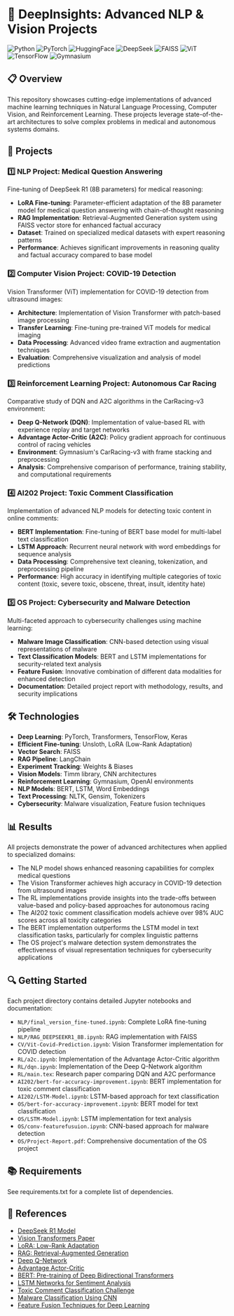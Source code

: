 # 🧠 DeepInsights: Advanced NLP & Vision Projects

![Python](https://img.shields.io/badge/Python-3.11-blue)
![PyTorch](https://img.shields.io/badge/PyTorch-2.0+-orange)
![HuggingFace](https://img.shields.io/badge/HuggingFace-Transformers-yellow)
![DeepSeek](https://img.shields.io/badge/DeepSeek-R1_8B-red)
![FAISS](https://img.shields.io/badge/FAISS-Vector_Store-green)
![ViT](https://img.shields.io/badge/ViT-Vision_Transformer-purple)
![TensorFlow](https://img.shields.io/badge/TensorFlow-2.0+-blue)
![Gymnasium](https://img.shields.io/badge/Gymnasium-CarRacing-green)

## 📋 Overview

This repository showcases cutting-edge implementations of advanced machine learning techniques in Natural Language Processing, Computer Vision, and Reinforcement Learning. These projects leverage state-of-the-art architectures to solve complex problems in medical and autonomous systems domains.

## 🚀 Projects

### 1️⃣ NLP Project: Medical Question Answering

Fine-tuning of DeepSeek R1 (8B parameters) for medical reasoning:

- **LoRA Fine-tuning**: Parameter-efficient adaptation of the 8B parameter model for medical question answering with chain-of-thought reasoning
- **RAG Implementation**: Retrieval-Augmented Generation system using FAISS vector store for enhanced factual accuracy
- **Dataset**: Trained on specialized medical datasets with expert reasoning patterns
- **Performance**: Achieves significant improvements in reasoning quality and factual accuracy compared to base model

### 2️⃣ Computer Vision Project: COVID-19 Detection

Vision Transformer (ViT) implementation for COVID-19 detection from ultrasound images:

- **Architecture**: Implementation of Vision Transformer with patch-based image processing
- **Transfer Learning**: Fine-tuning pre-trained ViT models for medical imaging
- **Data Processing**: Advanced video frame extraction and augmentation techniques
- **Evaluation**: Comprehensive visualization and analysis of model predictions

### 3️⃣ Reinforcement Learning Project: Autonomous Car Racing

Comparative study of DQN and A2C algorithms in the CarRacing-v3 environment:

- **Deep Q-Network (DQN)**: Implementation of value-based RL with experience replay and target networks
- **Advantage Actor-Critic (A2C)**: Policy gradient approach for continuous control of racing vehicles
- **Environment**: Gymnasium's CarRacing-v3 with frame stacking and preprocessing
- **Analysis**: Comprehensive comparison of performance, training stability, and computational requirements

### 4️⃣ AI202 Project: Toxic Comment Classification

Implementation of advanced NLP models for detecting toxic content in online comments:

- **BERT Implementation**: Fine-tuning of BERT base model for multi-label text classification
- **LSTM Approach**: Recurrent neural network with word embeddings for sequence analysis
- **Data Processing**: Comprehensive text cleaning, tokenization, and preprocessing pipeline
- **Performance**: High accuracy in identifying multiple categories of toxic content (toxic, severe toxic, obscene, threat, insult, identity hate)

### 5️⃣ OS Project: Cybersecurity and Malware Detection

Multi-faceted approach to cybersecurity challenges using machine learning:

- **Malware Image Classification**: CNN-based detection using visual representations of malware
- **Text Classification Models**: BERT and LSTM implementations for security-related text analysis
- **Feature Fusion**: Innovative combination of different data modalities for enhanced detection
- **Documentation**: Detailed project report with methodology, results, and security implications

## 🛠️ Technologies

- **Deep Learning**: PyTorch, Transformers, TensorFlow, Keras
- **Efficient Fine-tuning**: Unsloth, LoRA (Low-Rank Adaptation)
- **Vector Search**: FAISS
- **RAG Pipeline**: LangChain
- **Experiment Tracking**: Weights & Biases
- **Vision Models**: Timm library, CNN architectures
- **Reinforcement Learning**: Gymnasium, OpenAI environments
- **NLP Models**: BERT, LSTM, Word Embeddings
- **Text Processing**: NLTK, Gensim, Tokenizers
- **Cybersecurity**: Malware visualization, Feature fusion techniques

## 📊 Results

All projects demonstrate the power of advanced architectures when applied to specialized domains:

- The NLP model shows enhanced reasoning capabilities for complex medical questions
- The Vision Transformer achieves high accuracy in COVID-19 detection from ultrasound images
- The RL implementations provide insights into the trade-offs between value-based and policy-based approaches for autonomous racing
- The AI202 toxic comment classification models achieve over 98% AUC scores across all toxicity categories
- The BERT implementation outperforms the LSTM model in text classification tasks, particularly for complex linguistic patterns
- The OS project's malware detection system demonstrates the effectiveness of visual representation techniques for cybersecurity applications

## 🔍 Getting Started

Each project directory contains detailed Jupyter notebooks and documentation:

- `NLP/final_version_fine-tuned.ipynb`: Complete LoRA fine-tuning pipeline
- `NLP/RAG_DEEPSEEKR1_8B.ipynb`: RAG implementation with FAISS
- `CV/Vit-Covid-Prediction.ipynb`: Vision Transformer implementation for COVID detection
- `RL/a2c.ipynb`: Implementation of the Advantage Actor-Critic algorithm
- `RL/dqn.ipynb`: Implementation of the Deep Q-Network algorithm
- `RL/main.tex`: Research paper comparing DQN and A2C performance
- `AI202/bert-for-accuracy-improvement.ipynb`: BERT implementation for toxic comment classification
- `AI202/LSTM-Model.ipynb`: LSTM-based approach for text classification
- `OS/bert-for-accuracy-improvement.ipynb`: BERT model for text classification
- `OS/LSTM-Model.ipynb`: LSTM implementation for text analysis
- `OS/conv-featurefusuion.ipynb`: CNN-based approach for malware detection
- `OS/Project-Report.pdf`: Comprehensive documentation of the OS project

## 📚 Requirements

See requirements.txt for a complete list of dependencies.

## 🔗 References

- [DeepSeek R1 Model](https://huggingface.co/unsloth/DeepSeek-R1-Distill-Llama-8b)
- [Vision Transformers Paper](https://arxiv.org/abs/2010.11929)
- [LoRA: Low-Rank Adaptation](https://arxiv.org/abs/2106.09685)
- [RAG: Retrieval-Augmented Generation](https://arxiv.org/abs/2005.11401)
- [Deep Q-Network](https://www.nature.com/articles/nature14236)
- [Advantage Actor-Critic](https://arxiv.org/abs/1602.01783)
- [BERT: Pre-training of Deep Bidirectional Transformers](https://arxiv.org/abs/1810.04805)
- [LSTM Networks for Sentiment Analysis](https://arxiv.org/abs/1801.07883)
- [Toxic Comment Classification Challenge](https://www.kaggle.com/c/jigsaw-toxic-comment-classification-challenge)
- [Malware Classification Using CNN](https://arxiv.org/abs/1802.04528)
- [Feature Fusion Techniques for Deep Learning](https://arxiv.org/abs/1901.06625)

